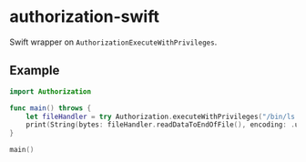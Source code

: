 # authorization-swift

Swift wrapper on `AuthorizationExecuteWithPrivileges`.

## Example

```swift
import Authorization

func main() throws {
    let fileHandler = try Authorization.executeWithPrivileges("/bin/ls /").get()
    print(String(bytes: fileHandler.readDataToEndOfFile(), encoding: .utf8)!)
}

main()
```
